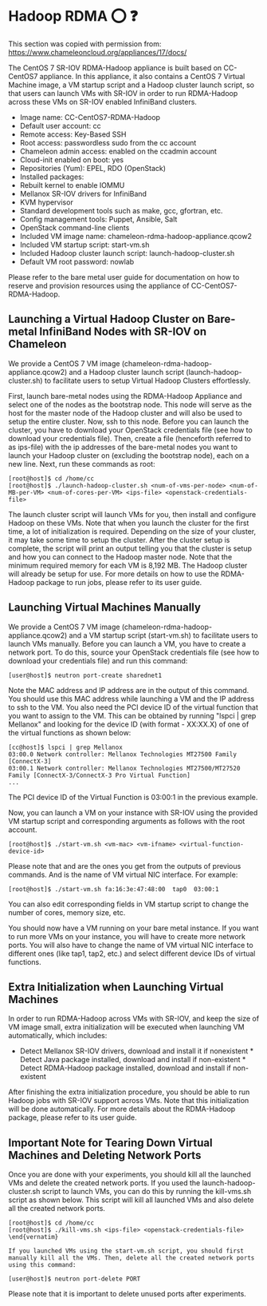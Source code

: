 # Hadoop RDMA :o: :question:

This section was copied with permission from: <https://www.chameleoncloud.org/appliances/17/docs/>

The CentOS 7 SR-IOV RDMA-Hadoop appliance is built based on CC-CentOS7
appliance. In this appliance, it also contains a CentOS 7 Virtual
Machine image, a VM startup script and a Hadoop cluster launch script,
so that users can launch VMs with SR-IOV in order to run RDMA-Hadoop
across these VMs on SR-IOV enabled InfiniBand clusters.

* Image name: CC-CentOS7-RDMA-Hadoop
* Default user account: cc
* Remote access: Key-Based SSH
* Root access: passwordless sudo from the cc account
* Chameleon admin access: enabled on the ccadmin account
* Cloud-init enabled on boot: yes
* Repositories (Yum): EPEL, RDO (OpenStack)
* Installed packages:
* Rebuilt kernel to enable IOMMU
* Mellanox SR-IOV drivers for InfiniBand
* KVM hypervisor
* Standard development tools such as make, gcc, gfortran, etc.
* Config management tools: Puppet, Ansible, Salt
* OpenStack command-line clients
* Included VM image name: chameleon-rdma-hadoop-appliance.qcow2
* Included VM startup script: start-vm.sh
* Included Hadoop cluster launch script: launch-hadoop-cluster.sh
* Default VM root password: nowlab

Please refer to the bare metal user guide for documentation on how to
reserve and provision resources using the appliance of
CC-CentOS7-RDMA-Hadoop.

Launching a Virtual Hadoop Cluster on Bare-metal InfiniBand Nodes with SR-IOV on Chameleon
------------------------------------------------------------------------------------------

We provide a CentOS 7 VM image (chameleon-rdma-hadoop-appliance.qcow2)
and a Hadoop cluster launch script (launch-hadoop-cluster.sh) to
facilitate users to setup Virtual Hadoop Clusters effortlessly.

First, launch bare-metal nodes using the RDMA-Hadoop Appliance and
select one of the nodes as the bootstrap node. This node will serve as
the host for the master node of the Hadoop cluster and will also be used
to setup the entire cluster. Now, ssh to this node. Before you can
launch the cluster, you have to download your OpenStack credentials file
(see how to download your credentials file). Then, create a file
(henceforth referred to as ips-file) with the ip addresses of the
bare-metal nodes you want to launch your Hadoop cluster on (excluding
the bootstrap node), each on a new line. Next, run these commands as
root:

    [root@host]$ cd /home/cc
    [root@host]$ ./launch-hadoop-cluster.sh <num-of-vms-per-node> <num-of-MB-per-VM> <num-of-cores-per-VM> <ips-file> <openstack-credentials-file>

The launch cluster script will launch VMs for you, then install and
configure Hadoop on these VMs. Note that when you launch the cluster for
the first time, a lot of initialization is required. Depending on the
size of your cluster, it may take some time to setup the cluster. After
the cluster setup is complete, the script will print an output telling
you that the cluster is setup and how you can connect to the Hadoop
master node. Note that the minimum required memory for each VM is 8,192
MB. The Hadoop cluster will already be setup for use. For more details
on how to use the RDMA-Hadoop package to run jobs, please refer to its
user guide.

Launching Virtual Machines Manually
-----------------------------------

We provide a CentOS 7 VM image (chameleon-rdma-hadoop-appliance.qcow2)
and a VM startup script (start-vm.sh) to facilitate users to launch VMs
manually. Before you can launch a VM, you have to create a network port.
To do this, source your OpenStack credentials file (see how to download
your credentials file) and run this command:

    [user@host]$ neutron port-create sharednet1

Note the MAC address and IP address are in the output of this command.
You should use this MAC address while launching a VM and the IP address
to ssh to the VM. You also need the PCI device ID of the virtual
function that you want to assign to the VM. This can be obtained by
running \"lspci \| grep Mellanox\" and looking for the device ID (with
format - XX:XX.X) of one of the virtual functions as shown below:

    [cc@host]$ lspci | grep Mellanox
    03:00.0 Network controller: Mellanox Technologies MT27500 Family [ConnectX-3]
    03:00.1 Network controller: Mellanox Technologies MT27500/MT27520 Family [ConnectX-3/ConnectX-3 Pro Virtual Function]
    ...

The PCI device ID of the Virtual Function is 03:00:1 in the previous
example.

Now, you can launch a VM on your instance with SR-IOV using the provided
VM startup script and corresponding arguments as follows with the root
account.

    [root@host]$ ./start-vm.sh <vm-mac> <vm-ifname> <virtual-function-device-id>

Please note that and are the ones you get from the outputs of previous
commands. And is the name of VM virtual NIC interface. For example:

    [root@host]$ ./start-vm.sh fa:16:3e:47:48:00  tap0  03:00:1

You can also edit corresponding fields in VM startup script to change
the number of cores, memory size, etc.

You should now have a VM running on your bare metal instance. If you
want to run more VMs on your instance, you will have to create more
network ports. You will also have to change the name of VM virtual NIC
interface to different ones (like tap1, tap2, etc.) and select different
device IDs of virtual functions.

Extra Initialization when Launching Virtual Machines
----------------------------------------------------

In order to run RDMA-Hadoop across VMs with SR-IOV, and keep the size of
VM image small, extra initialization will be executed when launching VM
automatically, which includes:


* Detect Mellanox SR-IOV drivers, download and install it if
nonexistent \* Detect Java package installed, download and install if
non-existent \* Detect RDMA-Hadoop package installed, download and
install if non-existent

After finishing the extra initialization procedure, you should be able
to run Hadoop jobs with SR-IOV support across VMs. Note that this
initialization will be done automatically. For more details about the
RDMA-Hadoop package, please refer to its user guide.

Important Note for Tearing Down Virtual Machines and Deleting Network Ports
---------------------------------------------------------------------------

Once you are done with your experiments, you should kill all the
launched VMs and delete the created network ports. If you used the
launch-hadoop-cluster.sh script to launch VMs, you can do this by
running the kill-vms.sh script as shown below. This script will kill all
launched VMs and also delete all the created network ports.

    [root@host]$ cd /home/cc                                                                 
    [root@host]$ ./kill-vms.sh <ips-file> <openstack-credentials-file>
    \end{vernatim}

    If you launched VMs using the start-vm.sh script, you should first manually kill all the VMs. Then, delete all the created network ports using this command:

    [user@host]$ neutron port-delete PORT

Please note that it is important to delete unused ports after
experiments.
